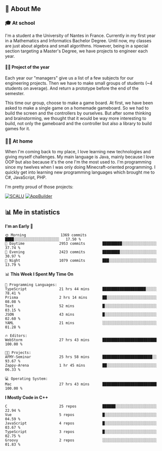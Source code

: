 ## 👀 About Me

### 🎓 At school

I'm a student a the University of Nantes in France. Currently in my first year in a Mathematics and Informatics Bachelor Degree. Until now, my classes are just about algebra and small algorithms. However, being in a special section targeting a Master's Degree, we have projects to engineer each year. 

#### 🔧🔬 Project of the year

Each year our "managers" give us a list of a few subjects for our engineering projects. Then we have to make small groups of students (~4 students on average). And return a prototype before the end of the semester.

This time our group, choose to make a game board. At first, we have been asked to make a single game on a homemade gameboard. So we had to build the screen and the controllers by ourselves. 
But after some thinking and brainstorming, we thought that it would be way more interesting to build, not only the gameboard and the controller but also a library to build games for it.

### 👨‍💻 At home

When I'm coming back to my place, I love learning new technologies and giving myself challenges. My main language is Java, mainly because I love OOP but also because it's the one I'm the most used to. I'm programming since my twelves when I was only doing Minecraft-oriented programming.  I quickly get into learning new programming languages which brought me to C#, JavaScript, PHP. 

I'm pretty proud of those projects:

[![SCALU](https://github-readme-stats.vercel.app/api/pin?username=renardfute&repo=SCALU)](https://github.com/renardfute/scalu)
[![AppBuilder](https://github-readme-stats.vercel.app/api/pin?username=pulsedev2&repo=AppBuilder)](https://github.com/pulsedev2/AppBuilder)

## 📊 Me in statistics
<!--START_SECTION:waka-->
**I'm an Early 🐤** 

```text
🌞 Morning                1369 commits        ████░░░░░░░░░░░░░░░░░░░░░   17.50 % 
🌆 Daytime                2953 commits        █████████░░░░░░░░░░░░░░░░   37.74 % 
🌃 Evening                2423 commits        ████████░░░░░░░░░░░░░░░░░   30.97 % 
🌙 Night                  1079 commits        ███░░░░░░░░░░░░░░░░░░░░░░   13.79 % 
```


📊 **This Week I Spent My Time On** 

```text
💬 Programming Languages: 
TypeScript               21 hrs 44 mins      ████████████████████░░░░░   78.41 % 
Prisma                   2 hrs 14 mins       ██░░░░░░░░░░░░░░░░░░░░░░░   08.08 % 
Text                     52 mins             █░░░░░░░░░░░░░░░░░░░░░░░░   03.15 % 
JSON                     43 mins             █░░░░░░░░░░░░░░░░░░░░░░░░   02.60 % 
YAML                     21 mins             ░░░░░░░░░░░░░░░░░░░░░░░░░   01.28 % 

🔥 Editors: 
WebStorm                 27 hrs 43 mins      █████████████████████████   100.00 % 

🐱‍💻 Projects: 
AFMY-Seminar             25 hrs 58 mins      ███████████████████████░░   93.67 % 
Zappy-Arena              1 hr 45 mins        ██░░░░░░░░░░░░░░░░░░░░░░░   06.33 % 

💻 Operating System: 
Mac                      27 hrs 43 mins      █████████████████████████   100.00 % 
```

**I Mostly Code in C++** 

```text
C                        25 repos            ██████░░░░░░░░░░░░░░░░░░░   22.94 % 
Vue                      5 repos             █░░░░░░░░░░░░░░░░░░░░░░░░   04.59 % 
JavaScript               4 repos             █░░░░░░░░░░░░░░░░░░░░░░░░   03.67 % 
TypeScript               3 repos             █░░░░░░░░░░░░░░░░░░░░░░░░   02.75 % 
Groovy                   2 repos             ░░░░░░░░░░░░░░░░░░░░░░░░░   01.83 % 
```




<!--END_SECTION:waka-->
